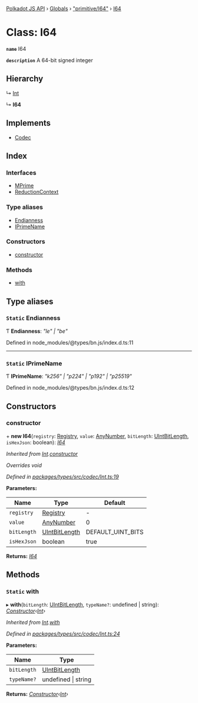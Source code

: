 [Polkadot JS API](../README.md) › [Globals](../globals.md) › ["primitive/I64"](../modules/_primitive_i64_.md) › [I64](_primitive_i64_.i64.md)

# Class: I64

**`name`** I64

**`description`** 
A 64-bit signed integer

## Hierarchy

  ↳ [Int](_codec_int_.int.md)

  ↳ **I64**

## Implements

* [Codec](../interfaces/_types_codec_.codec.md)

## Index

### Interfaces

* [MPrime](../interfaces/_primitive_i64_.i64.mprime.md)
* [ReductionContext](../interfaces/_primitive_i64_.i64.reductioncontext.md)

### Type aliases

* [Endianness](_primitive_i64_.i64.md#static-endianness)
* [IPrimeName](_primitive_i64_.i64.md#static-iprimename)

### Constructors

* [constructor](_primitive_i64_.i64.md#constructor)

### Methods

* [with](_primitive_i64_.i64.md#static-with)

## Type aliases

### `Static` Endianness

Ƭ **Endianness**: *"le" | "be"*

Defined in node_modules/@types/bn.js/index.d.ts:11

___

### `Static` IPrimeName

Ƭ **IPrimeName**: *"k256" | "p224" | "p192" | "p25519"*

Defined in node_modules/@types/bn.js/index.d.ts:12

## Constructors

###  constructor

\+ **new I64**(`registry`: [Registry](../interfaces/_types_registry_.registry.md), `value`: [AnyNumber](../modules/_types_helpers_.md#anynumber), `bitLength`: [UIntBitLength](../modules/_codec_abstractint_.md#uintbitlength), `isHexJson`: boolean): *[I64](_primitive_i64_.i64.md)*

*Inherited from [Int](_codec_int_.int.md).[constructor](_codec_int_.int.md#constructor)*

*Overrides void*

*Defined in [packages/types/src/codec/Int.ts:19](https://github.com/polkadot-js/api/blob/102a06b0f2/packages/types/src/codec/Int.ts#L19)*

**Parameters:**

Name | Type | Default |
------ | ------ | ------ |
`registry` | [Registry](../interfaces/_types_registry_.registry.md) | - |
`value` | [AnyNumber](../modules/_types_helpers_.md#anynumber) | 0 |
`bitLength` | [UIntBitLength](../modules/_codec_abstractint_.md#uintbitlength) | DEFAULT_UINT_BITS |
`isHexJson` | boolean | true |

**Returns:** *[I64](_primitive_i64_.i64.md)*

## Methods

### `Static` with

▸ **with**(`bitLength`: [UIntBitLength](../modules/_codec_abstractint_.md#uintbitlength), `typeName?`: undefined | string): *[Constructor](../interfaces/_types_codec_.constructor.md)‹[Int](_codec_int_.int.md)›*

*Inherited from [Int](_codec_int_.int.md).[with](_codec_int_.int.md#static-with)*

*Defined in [packages/types/src/codec/Int.ts:24](https://github.com/polkadot-js/api/blob/102a06b0f2/packages/types/src/codec/Int.ts#L24)*

**Parameters:**

Name | Type |
------ | ------ |
`bitLength` | [UIntBitLength](../modules/_codec_abstractint_.md#uintbitlength) |
`typeName?` | undefined &#124; string |

**Returns:** *[Constructor](../interfaces/_types_codec_.constructor.md)‹[Int](_codec_int_.int.md)›*
